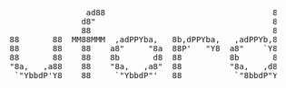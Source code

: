 <pre>

                    ad88                                   88  88           
                   d8"                                     88  88           
                   88                                      88  88           
    88       88  MM88MMM  ,adPPYba,   8b,dPPYba,   ,adPPYb,88  88,dPPYba,   
    88       88    88    a8"     "8a  88P'   "Y8  a8"    `Y88  88P'    "8a  
    88       88    88    8b       d8  88          8b       88  88       d8  
    "8a,   ,a88    88    "8a,   ,a8"  88          "8a,   ,d88  88b,   ,a8"  
     `"YbbdP'Y8    88     `"YbbdP"'   88           `"8bbdP"Y8  8Y"Ybbd8"'   

</pre>
<!--

    (   )            )          (    (             (        )          (
  ` )  /(         ( /(      )   )\   )\   (        )\    ( /(     (    )\ )
   ( )(_))   (    )\())  ( /(  ((_) ((_)  )\ )   (((_)   )\())   ))\  (()/(   (
  (_(_())    )\  (_))/   )(_))  _    _   (()/(   )\___  ((_)\   /((_)  /(_))  )\
  |_   _|   ((_) | |_   ((_)_  | |  | |   )(_)) ((/ __| | |(_) (_))   (_) _| ((_)
    | |    / _ \ |  _|  / _` | | |  | |  | || |  | (__  | ' \  / -_)   |  _| (_-<
    |_|    \___/  \__|  \__,_| |_|  |_|   \_, |   \___| |_||_| \___|   |_|   /__/
                                          |__/

-->



<!--
<img border="0" width="50%" height="164" align="left" src="https://github-readme-stats.vercel.app/api?username=JRetza&include_all_commits=true&count_private=true&show_icons=true&hide=stars" />

-->



